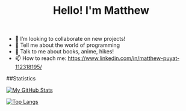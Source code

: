<h1 align="center">Hello! I'm Matthew </h1>
<br>
<ul dir="auto">

<li><g-emoji class="g-emoji" alias="dancers" fallback-src="https://github.githubassets.com/images/icons/emoji/unicode/1f46f.png">👯</g-emoji> I’m looking to collaborate on new projects!</li>
<li><g-emoji class="g-emoji" alias="thinking" fallback-src="https://github.githubassets.com/images/icons/emoji/unicode/1f914.png">🤔</g-emoji> Tell me about the world of programming</li>
<li><g-emoji class="g-emoji" alias="speech_balloon" fallback-src="https://github.githubassets.com/images/icons/emoji/unicode/1f4ac.png">💬</g-emoji> Talk to me about books, anime, hikes!</li>
<li><g-emoji class="g-emoji" alias="mailbox" fallback-src="https://github.githubassets.com/images/icons/emoji/unicode/1f4eb.png">📫</g-emoji> How to reach me: <a href="https://www.linkedin.com/in/matthew-puyat-112318195/" rel="nofollow">https://www.linkedin.com/in/matthew-puyat-112318195/</a></li>
</ul>
##Statistics
<br>

[![My GitHub Stats](https://github-readme-stats.vercel.app/api/?username=Matirix&count_private=true&theme=dracula&showicons=true)]()

[![Top Langs](https://github-readme-stats.vercel.app/api/top-langs/?username=anuraghazra&layout=compact&theme=dracula)](https://github.com/anuraghazra/github-readme-stats)





